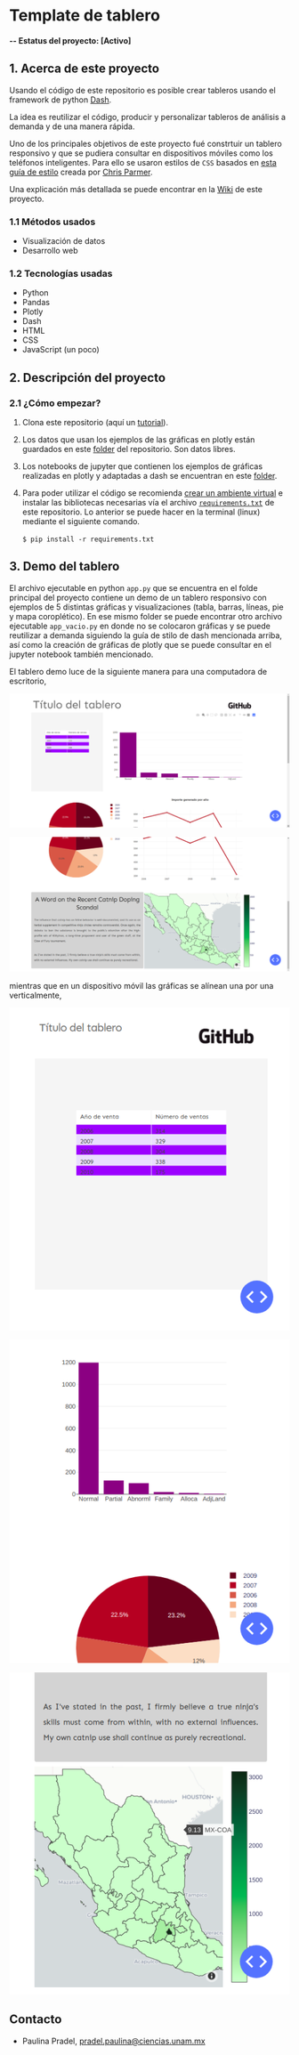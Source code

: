 # Template de tablero

#### -- Estatus del proyecto: [Activo]

## 1. Acerca de este proyecto
Usando el código de este repositorio es posible crear tableros usando 
el framework de python [Dash](https://dash.plot.ly/).

La idea es reutilizar el código, producir y personalizar tableros 
de análisis a demanda y de una manera rápida.

Uno de los principales objetivos de este proyecto fué constrtuir un tablero responsivo y que se pudiera consultar 
en dispositivos móviles como los teléfonos inteligentes. Para ello se usaron estilos de ```CSS``` basados en [esta guía 
de estilo](https://codepen.io/chriddyp/pen/bWLwgP) creada por [Chris Parmer](https://github.com/chriddyp).

Una explicación más detallada se puede encontrar en la [Wiki](https://github.com/paupradel/template_tableros/wiki) de este proyecto.


### 1.1 Métodos usados
* Visualización de datos
* Desarrollo web

### 1.2 Tecnologías usadas
* Python
* Pandas
* Plotly
* Dash
* HTML
* CSS
* JavaScript (un poco)

## 2. Descripción del proyecto

### 2.1 ¿Cómo empezar?

1. Clona este repositorio (aquí un [tutorial](https://help.github.com/articles/cloning-a-repository/)).

2. Los datos que usan los ejemplos de las gráficas en plotly están guardados en este [folder](https://github.com/paupradel/template_tableros/tree/master/chart_demos/data) 
del repositorio. Son datos libres.
    
3. Los notebooks de jupyter que contienen los ejemplos de gráficas realizadas en 
 plotly y adaptadas a dash se encuentran en este [folder](https://github.com/paupradel/template_tableros/tree/master/chart_demos/demos_graficas.ipynb).

4. Para poder utilizar el código se recomienda [crear un ambiente virtual](https://vitux.com/install-python3-on-ubuntu-and-set-up-a-virtual-programming-environment/) e 
instalar las bibliotecas necesarias vía el archivo [```requirements.txt```](https://github.com/paupradel/template_tableros) de este repositorio. 
Lo anterior se puede hacer en la terminal (linux) mediante el siguiente comando.

    ```$ pip install -r requirements.txt```
    
    
## 3. Demo del tablero

El archivo ejecutable en python ```app.py``` que se encuentra en el folde principal del proyecto contiene un demo de 
un tablero responsivo con ejemplos de 5 distintas gráficas y visualizaciones (tabla, barras, líneas, pie y mapa 
coroplético). En ese mismo folder se puede encontrar otro archivo ejecutable ```app_vacio.py```  en donde no se colocaron
gráficas y se puede reutilizar a demanda siguiendo la guía de stilo de dash mencionada arriba, así como la creación de 
gráficas de plotly que se puede consultar en el jupyter notebook también mencionado.

El tablero demo luce de la siguiente manera para una computadora de escritorio,

![tablero demo computadora escritorio 1](./assets/tablero_desk_1.png)

![tablero demo computadora escritorio 2](./assets/tablero_desk_2.png)

mientras que en un dispositivo móvil las gráficas se alínean una por una verticalmente,

![tablero demo móvil 1](./assets/tablero_mobile_2.png)

![tablero demo móvil 2](./assets/tablero_mobile_1.png)

![tablero demo móvil 3](./assets/tablero_mobile_3.png)


## Contacto

- Paulina Pradel, pradel.paulina@ciencias.unam.mx